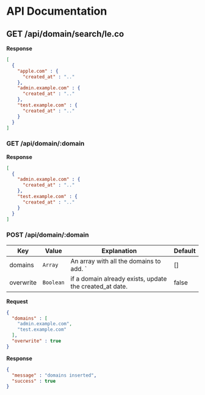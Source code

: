 # API Documentation

## GET /api/domain/search/le.co

__Response__

```json
[
  {
    "apple.com" : {
      "created_at" : ".."
    },
    "admin.example.com" : {
      "created_at" : ".."
    },
    "test.example.com" : {
      "created_at" : ".."
    }
  }
]
```

### GET /api/domain/:domain

__Response__

```json
[
  {
    "admin.example.com" : {
      "created_at" : ".."
    },
    "test.example.com" : {
      "created_at" : ".."
    }
  }
]
```


### POST /api/domain/:domain

| Key | Value | Explanation | Default |
| --- | --- | --- | --- |
| domains | `Array` | An array with all the domains to add. ` | [] |
| overwrite | `Boolean` | if a domain already exists, update the created_at date. | false |


__Request__

```json
{
  "domains" : [
    "admin.example.com",
    "test.example.com"
  ],
  "overwrite" : true
}
```

__Response__

```json
{
  "message" : "domains inserted",
  "success" : true
}
```
